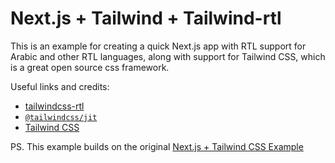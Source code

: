 # Next.js + Tailwind + Tailwind-rtl

This is an example for creating a quick Next.js app with RTL support for Arabic and other RTL languages, along with support for Tailwind CSS, which is a great open source css framework.

Useful links and credits:

- [tailwindcss-rtl](https://github.com/20lives/tailwindcss-rtl)
- [`@tailwindcss/jit`](https://github.com/tailwindlabs/tailwindcss-jit)
- [Tailwind CSS](https://tailwindcss.com/)

PS. This example builds on the original [Next.js + Tailwind CSS Example](https://github.com/vercel/next.js/tree/canary/examples/with-tailwindcss)
